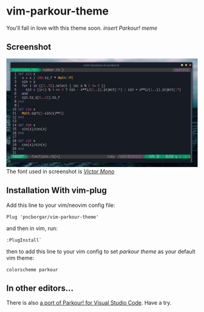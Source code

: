 # vim-parkour-theme

 You'll fall in love with this theme soon. *insert Parkour! meme*
 
## Screenshot
![parkour theme](screenshot.jpg)
The font used in screenshot is [_Victor Mono_](https://github.com/rubjo/victor-mono)

## Installation With vim-plug 

Add this line to your vim/neovim config file:
```
Plug 'pncborgar/vim-parkour-theme'
```
and then in vim, run:
```
:PlugInstall`
```
then to add this line to your vim config to set *parkour theme* as your default vim theme:
```
colorscheme parkour
```
## In other editors...
There is also [a port of Parkour! for Visual Studio Code](https://github.com/pncborgar/vscode-parkour-theme/). Have a try.
